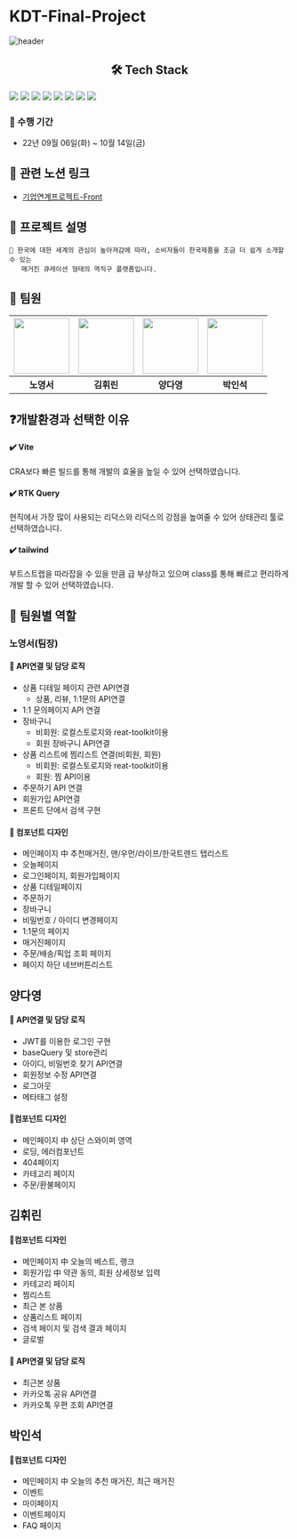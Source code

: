 # KDT-Final-Project
![header](https://capsule-render.vercel.app/api?type=waving&text=FinalOneul&color=0:e8a08f,100:d86145&height=200&animation=scaleIn)

<h2 align="center">🛠 Tech Stack</h2>

<img src="https://img.shields.io/badge/REACT-61DAFB?style=for-the-badge&logo=React&logoColor=white"/> <img src="https://img.shields.io/badge/REDUX-764ABC?style=for-the-badge&logo=Redux&logoColor=white"/>
<img src="https://img.shields.io/badge/TAILWIND CSS-06B6D4?style=for-the-badge&logo=Tailwind CSS&logoColor=white"/> 
<img src="https://img.shields.io/badge/VITE-646CFF?style=for-the-badge&logo=Vite&logoColor=white"/>
<img src="https://img.shields.io/badge/ReactRouter-F7DF1E?style=for-the-badge&logo=redux&logoColor=#764ABC"/>
<img src="https://img.shields.io/badge/javascript-red?style=for-the-badge&logo=javascript&logoColor=black"/>
<img src="https://img.shields.io/badge/HTML5-008000?style=for-the-badge&logo=HTML5&logoColor=#E34F26"/>
<img src="https://img.shields.io/badge/CSS3-blue?style=for-the-badge&logo=css3&logoColor=#1572B6"/>
</div>


### 📌 수행 기간
- 22년 09월 06일(화) ~ 10월 14일(금)

## 🔗 관련 노션 링크

- [기업연계프로젝트-Front](https://www.notion.so/Front-End-efea04f71b3b48e98c85d3e4237c14d0)

## 📗 프로젝트 설명
```
🎴 한국에 대한 세계의 관심이 높아져감에 따라, 소비자들이 한국제품을 조금 더 쉽게 소개할 수 있는
   매거진 큐레이션 형태의 역직구 플랫폼입니다.
```

## 🙌 팀원

| <img src="https://ifh.cc/g/tZNfn7.jpg"  width="100"> | <img src='https://ifh.cc/g/Rlo7oR.jpg' width="100"> | <img src="https://ifh.cc/g/1N6G4O.jpg"  width="100"> | <img src="https://ifh.cc/g/662Jpy.jpg" height="100" /> |
| :--------------------------------------------------: | :-------------------------------------------------: | :--------------------------------------------------: | :----------------------------------------------------: |
|                      **노영서**                      |                     **김휘린**                      |                      **양다영**                      |                       **박인석**                       |

## ❓개발환경과 선택한 이유

#### ✔️ Vite
CRA보다 빠른 빌드를 통해 개발의 효율을 높일 수 있어 선택하였습니다.

#### ✔️ RTK Query
 현직에서 가장 많이 사용되는 리덕스와 리덕스의 강점을 높여줄 수 있어 상태관리 툴로 선택하였습니다.

#### ✔️ tailwind

부트스트랩을 따라잡을 수 있을 만큼 급 부상하고 있으며 class를 통해 빠르고 편리하게 개발 할 수 있어 선택하였습니다.

## 💎 팀원별 역할

### 노영서(팀장)

#### 🌈 API연결 및 담당 로직

- 상품 디테일 페이지 관련 API연결
  - 상품, 리뷰, 1:1문의 API연결 
- 1:1 문의페이지 API 연결
- 장바구니
  - 비회원: 로컬스토로지와 reat-toolkit이용
  - 회원 장바구니 API연결
- 상품 리스트에 찜리스트 연결(비회원, 회원)
  - 비회원: 로컬스토로지와 reat-toolkit이용
  - 회원: 찜 API이용
- 주문하기 API 연결
- 회원가입 API연결
- 프론트 단에서 검색 구현

#### 🎨 컴포넌트 디자인

- 메인페이지 中 추천매거진, 맨/우먼/라이프/한국트렌드 탭리스트
- 오늘페이지
- 로그인페이지, 회원가입페이지
- 상품 디테일페이지
- 주문하기
- 장바구니
- 비밀번호 / 아이디 변경페이지
- 1:1문의 페이지
- 매거진페이지
- 주문/배송/픽업 조회 페이지
- 페이지 하단 네브버튼리스트

## 양다영

#### 🌈 API연결 및 담당 로직
- JWT를 이용한 로그인 구현
- baseQuery 및 store관리
- 아이디, 비밀번호 찾기 API연결
- 회원정보 수정 API연결
- 로그아웃
- 메타태그 설정

#### 🎨컴포넌트 디자인
- 메인페이지 中 상단 스와이퍼 영역
- 로딩, 에러컴포넌트
- 404페이지
- 카테고리 페이지
- 주문/환불페이지

## 김휘린

#### 🎨컴포넌트 디자인
- 메인페이지 中 오늘의 베스트, 랭크
- 회원가입 中 약관 동의, 회원 상세정보 입력
- 카테고리 페이지
- 찜리스트
- 최근 본 상품
- 상품리스트 페이지
- 검색 페이지 및 검색 결과 페이지
- 글로벌 

#### 🌈 API연결 및 담당 로직
- 최근본 상품 
- 카카오톡 공유 API연결
- 카카오톡 우편 조회 API연결

## 박인석

#### 🎨컴포넌트 디자인
- 메인페이지 中 오늘의 추천 매거진, 최근 매거진
- 이벤트 
- 마이페이지
- 이벤트페이지
- FAQ 페이지




